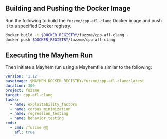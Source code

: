 ## Building and Pushing the Docker Image

Run the following to build the `fuzzme/cpp-afl-clang` Docker image and push it to a specified Docker registry.

```sh
docker build -t $DOCKER_REGISTRY/fuzzme/cpp-afl-clang .
docker push $DOCKER_REGISTRY/fuzzme/cpp-afl-clang
```

## Executing the Mayhem Run

Then initiate a Mayhem run using a Mayhemfile similar to the following:

```yaml
version: '1.12'
baseimage: $MAYHEM_DOCKER_REGISTRY/fuzzme/cpp-afl-clang:latest
duration: 300
project: fuzzme
target: cpp-afl-clang
tasks:
  - name: exploitability_factors
  - name: corpus_minimization
  - name: regression_testing
  - name: behavior_testing
cmds:
  - cmd: /fuzzme @@
    afl: true
```